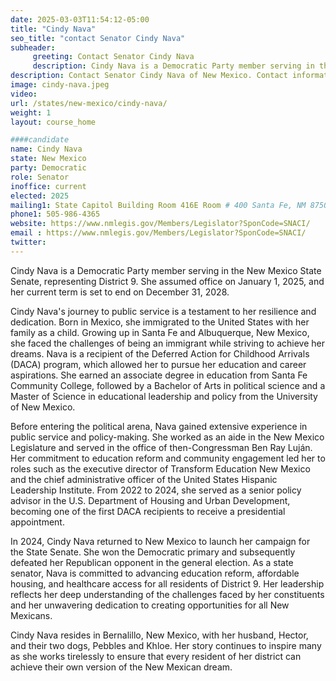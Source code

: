 ```yaml
---
date: 2025-03-03T11:54:12-05:00
title: "Cindy Nava"
seo_title: "contact Senator Cindy Nava"
subheader:
     greeting: Contact Senator Cindy Nava
     description: Cindy Nava is a Democratic Party member serving in the New Mexico State Senate, representing District 9. She assumed office on January 1, 2025, and her current term is set to end on December 31, 2028.
description: Contact Senator Cindy Nava of New Mexico. Contact information for Cindy Nava includes email address, phone number, and mailing address.
image: cindy-nava.jpeg
video:
url: /states/new-mexico/cindy-nava/
weight: 1
layout: course_home

####candidate
name: Cindy Nava
state: New Mexico
party: Democratic
role: Senator
inoffice: current
elected: 2025
mailing1: State Capitol Building Room 416E Room # 400 Santa Fe, NM 87501
phone1: 505-986-4365
website: https://www.nmlegis.gov/Members/Legislator?SponCode=SNACI/
email : https://www.nmlegis.gov/Members/Legislator?SponCode=SNACI/
twitter:
---
```

Cindy Nava is a Democratic Party member serving in the New Mexico State Senate, representing District 9. She assumed office on January 1, 2025, and her current term is set to end on December 31, 2028.

Cindy Nava's journey to public service is a testament to her resilience and dedication. Born in Mexico, she immigrated to the United States with her family as a child. Growing up in Santa Fe and Albuquerque, New Mexico, she faced the challenges of being an immigrant while striving to achieve her dreams. Nava is a recipient of the Deferred Action for Childhood Arrivals (DACA) program, which allowed her to pursue her education and career aspirations. She earned an associate degree in education from Santa Fe Community College, followed by a Bachelor of Arts in political science and a Master of Science in educational leadership and policy from the University of New Mexico.

Before entering the political arena, Nava gained extensive experience in public service and policy-making. She worked as an aide in the New Mexico Legislature and served in the office of then-Congressman Ben Ray Luján. Her commitment to education reform and community engagement led her to roles such as the executive director of Transform Education New Mexico and the chief administrative officer of the United States Hispanic Leadership Institute. From 2022 to 2024, she served as a senior policy advisor in the U.S. Department of Housing and Urban Development, becoming one of the first DACA recipients to receive a presidential appointment.

In 2024, Cindy Nava returned to New Mexico to launch her campaign for the State Senate. She won the Democratic primary and subsequently defeated her Republican opponent in the general election. As a state senator, Nava is committed to advancing education reform, affordable housing, and healthcare access for all residents of District 9. Her leadership reflects her deep understanding of the challenges faced by her constituents and her unwavering dedication to creating opportunities for all New Mexicans.

Cindy Nava resides in Bernalillo, New Mexico, with her husband, Hector, and their two dogs, Pebbles and Khloe. Her story continues to inspire many as she works tirelessly to ensure that every resident of her district can achieve their own version of the New Mexican dream.
